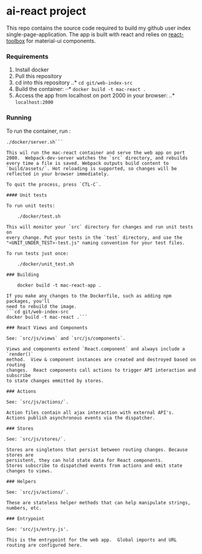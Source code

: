 # ai-react project 

This repo contains the source code required to build my github user index single-page-application.  The app is built with react and relies on [react-toolbox](https://github.com/react-toolbox/react-toolbox) for material-ui components. 

### Requirements
1. Install docker
2. Pull this repository
3. cd into this repository
..* `cd git/web-index-src`
4. Build the container:
⋅⋅* `docker build -t mac-react .`
5. Access the app from localhost on port 2000 in your browser:
..* `localhost:2000`

### Running

To run the container, run :

```cd git/web-index-src
./docker/server.sh```

This wil run the mac-react container and serve the web app on port 2000.  Webpack-dev-server watches the `src` directory, and rebuilds every time a file is saved. Webpack outputs build content to `build/assets/`. Hot reloading is supported, so changes will be reflected in your browser immediately.

To quit the process, press `CTL-C`.

#### Unit tests

To run unit tests:

    ./docker/test.sh

This will monitor your `src` directory for changes and run unit tests on
every change. Put your tests in the `test` directory, and use the
"<UNIT_UNDER_TEST>-test.js" naming convention for your test files.

To run tests just once:

    ./docker/unit_test.sh

### Building

    docker build -t mac-react-app .

If you make any changes to the Dockerfile, such as adding npm packages, you'll
need to rebuild the image.
```cd git/web-index-src
docker build -t mac-react .```

### React Views and Components

See: `src/js/views` and `src/js/components`.

Views and components extend `React.component` and always include a `render()` 
method.  View & component instances are created and destroyed based on routing 
changes.  React components call actions to trigger API interaction and subscribe 
to state changes emmitted by stores.

### Actions

See: `src/js/actions/`.

Action files contain all ajax interaction with external API's.  
Actions publish asynchronous events via the dispatcher.

### Stores

See: `src/js/stores/`.

Stores are singletons that persist between routing changes. Because stores are 
persistent, they can hold state data for React components.
Stores subscribe to dispatched events from actions and emit state changes to views.

### Helpers

See: `src/js/actions/`.

These are stateless helper methods that can help manipulate strings, numbers, etc.

### Entrypoint

See: 'src/js/entry.js'.

This is the entrypoint for the web app.  Global imports and URL routing are configured here.
